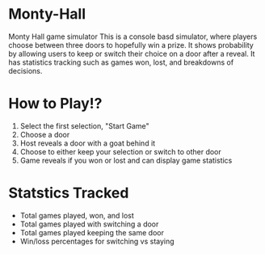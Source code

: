 # Monty-Hall
Monty Hall game simulator 
This is a console basd simulator, where players choose between three doors to hopefully win a prize. It shows probability by allowing users to keep or switch their choice on a door after a reveal. It has statistics tracking such as games won, lost, and breakdowns of decisions. 

# How to Play!?
1. Select the first selection, "Start Game"
2. Choose a door
3. Host reveals a door with a goat behind it
4. Choose to either keep your selection or switch to other door
5. Game reveals if you won or lost and can display game statistics

# Statstics Tracked
* Total games played, won, and lost
* Total games played with switching a door
* Total games played keeping the same door
* Win/loss percentages for switching vs staying
  
